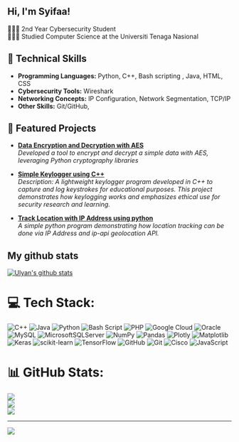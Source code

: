 
## Hi, I'm Syifaa!

👩🏻‍💻 2nd Year Cybersecurity Student<br/>
👩🏻‍🎓 Studied Computer Science at the Universiti Tenaga Nasional<br/>
 
## 🔧 Technical Skills
- **Programming Languages:** Python, C++, Bash scripting , Java, HTML, CSS 
- **Cybersecurity Tools:** Wireshark 
- **Networking Concepts:** IP Configuration, Network Segmentation, TCP/IP  
- **Other Skills:** Git/GitHub, 

## 🌟 Featured Projects
- [**Data Encryption and Decryption with AES**](https://ulyxfsy.github.io/Repository_Sy/)  
  *Developed a tool to encrypt and decrypt a simple data with AES, leveraging Python cryptography libraries*

- [**Simple Keylogger using C++**](https://ulyxfsy.github.io/Repository_Sy/)  
  *Description: A lightweight keylogger program developed in C++ to capture and log keystrokes for educational purposes. This project demonstrates how keylogging works and emphasizes ethical use for security research and learning.*

- [**Track Location with IP Address using python**](https://ulyxfsy.github.io/Repository_Sy/)  
  *A simple python program demonstrating how location tracking can be done via IP Address and ip-api geolocation API.*


## My github stats
[![Ulyan's github stats](https://github-readme-stats.vercel.app/api?username=Ulyxfsy&count_private=true&show_icons=true&theme=radical&hide_rank=false)](https://github.com/anuraghazra/github-readme-stats)


# 💻 Tech Stack:
![C++](https://img.shields.io/badge/c++-%2300599C.svg?style=for-the-badge&logo=c%2B%2B&logoColor=white) ![Java](https://img.shields.io/badge/java-%23ED8B00.svg?style=for-the-badge&logo=openjdk&logoColor=white) ![Python](https://img.shields.io/badge/python-3670A0?style=for-the-badge&logo=python&logoColor=ffdd54) ![Bash Script](https://img.shields.io/badge/bash_script-%23121011.svg?style=for-the-badge&logo=gnu-bash&logoColor=white) ![PHP](https://img.shields.io/badge/php-%23777BB4.svg?style=for-the-badge&logo=php&logoColor=white) ![Google Cloud](https://img.shields.io/badge/GoogleCloud-%234285F4.svg?style=for-the-badge&logo=google-cloud&logoColor=white) ![Oracle](https://img.shields.io/badge/Oracle-F80000?style=for-the-badge&logo=oracle&logoColor=white) ![MySQL](https://img.shields.io/badge/mysql-4479A1.svg?style=for-the-badge&logo=mysql&logoColor=white) ![MicrosoftSQLServer](https://img.shields.io/badge/Microsoft%20SQL%20Server-CC2927?style=for-the-badge&logo=microsoft%20sql%20server&logoColor=white) ![NumPy](https://img.shields.io/badge/numpy-%23013243.svg?style=for-the-badge&logo=numpy&logoColor=white) ![Pandas](https://img.shields.io/badge/pandas-%23150458.svg?style=for-the-badge&logo=pandas&logoColor=white) ![Plotly](https://img.shields.io/badge/Plotly-%233F4F75.svg?style=for-the-badge&logo=plotly&logoColor=white) ![Matplotlib](https://img.shields.io/badge/Matplotlib-%23ffffff.svg?style=for-the-badge&logo=Matplotlib&logoColor=black) ![Keras](https://img.shields.io/badge/Keras-%23D00000.svg?style=for-the-badge&logo=Keras&logoColor=white) ![scikit-learn](https://img.shields.io/badge/scikit--learn-%23F7931E.svg?style=for-the-badge&logo=scikit-learn&logoColor=white) ![TensorFlow](https://img.shields.io/badge/TensorFlow-%23FF6F00.svg?style=for-the-badge&logo=TensorFlow&logoColor=white) ![GitHub](https://img.shields.io/badge/github-%23121011.svg?style=for-the-badge&logo=github&logoColor=white) ![Git](https://img.shields.io/badge/git-%23F05033.svg?style=for-the-badge&logo=git&logoColor=white) ![Cisco](https://img.shields.io/badge/cisco-%23049fd9.svg?style=for-the-badge&logo=cisco&logoColor=black) ![JavaScript](https://img.shields.io/badge/javascript-%23323330.svg?style=for-the-badge&logo=javascript&logoColor=%23F7DF1E)
# 📊 GitHub Stats:
![](https://github-readme-stats.vercel.app/api?username=Ulyxfsy&theme=dark&hide_border=false&include_all_commits=false&count_private=false)<br/>
![](https://github-readme-streak-stats.herokuapp.com/?user=Ulyxfsy&theme=dark&hide_border=false)<br/>
![](https://github-readme-stats.vercel.app/api/top-langs/?username=Ulyxfsy&theme=dark&hide_border=false&include_all_commits=false&count_private=false&layout=compact)

---
[![](https://visitcount.itsvg.in/api?id=Ulyxfsy&icon=0&color=0)](https://visitcount.itsvg.in)

<!-- Proudly created with GPRM ( https://gprm.itsvg.in ) -->
